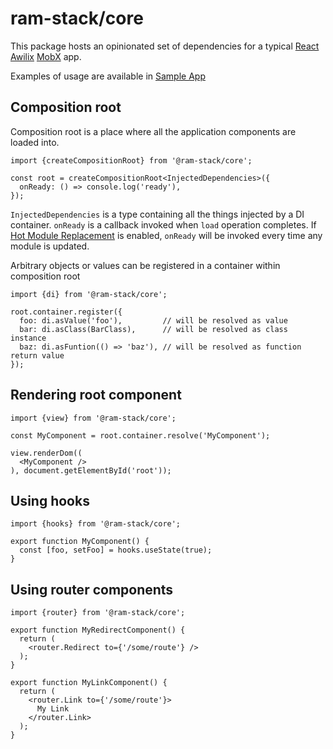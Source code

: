 # ram-stack/core

This package hosts an opinionated set of dependencies for a typical [React](https://github.com/facebook/react) [Awilix](https://github.com/jeffijoe/awilix) [MobX](https://github.com/mobxjs/mobx) app.

Examples of usage are available in [Sample App](https://github.com/InvictusMB/ram-stack/tree/master/packages/ram-sample-app) 

## Composition root

Composition root is a place where all the application components are loaded into.

```tsx
import {createCompositionRoot} from '@ram-stack/core';

const root = createCompositionRoot<InjectedDependencies>({
  onReady: () => console.log('ready'),
});
```

`InjectedDependencies` is a type containing all the things injected by a DI container.
`onReady` is a callback invoked when `load` operation completes. If [Hot Module Replacement](https://webpack.js.org/concepts/hot-module-replacement/) is enabled, `onReady` will be invoked every time any module is updated.

Arbitrary objects or values can be registered in a container within composition root

```tsx
import {di} from '@ram-stack/core';

root.container.register({
  foo: di.asValue('foo'),         // will be resolved as value
  bar: di.asClass(BarClass),      // will be resolved as class instance
  baz: di.asFuntion(() => 'baz'), // will be resolved as function return value
});
```

## Rendering root component

```tsx
import {view} from '@ram-stack/core';

const MyComponent = root.container.resolve('MyComponent');

view.renderDom((
  <MyComponent />
), document.getElementById('root'));
```

## Using hooks

```tsx
import {hooks} from '@ram-stack/core';

export function MyComponent() {
  const [foo, setFoo] = hooks.useState(true);
}

```

## Using router components

```tsx
import {router} from '@ram-stack/core';

export function MyRedirectComponent() {
  return (
    <router.Redirect to={'/some/route'} />
  );
}

export function MyLinkComponent() {
  return (
    <router.Link to={'/some/route'}>
      My Link
    </router.Link>
  );
}
```

